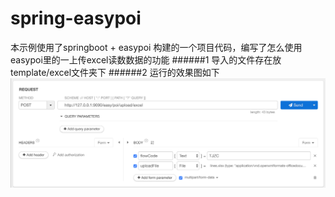 # spring-easypoi
本示例使用了springboot + easypoi 构建的一个项目代码，编写了怎么使用easypoi里的一上传excel读数数据的功能
######1 导入的文件存在放 template/excel文件夹下
######2 运行的效果图如下
![Image text](https://github.com/chenhonglei/spring-easypoi/blob/master/template/excel/poi.png)